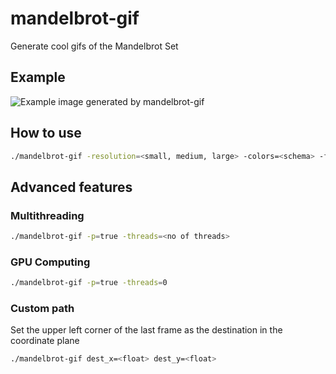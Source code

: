 # mandelbrot-gif
Generate cool gifs of the Mandelbrot Set

## Example
![Example image generated by mandelbrot-gif](https://github.com/ocsahan/mandelbrot-gif/raw/master/example.gif)

## How to use
```bash
./mandelbrot-gif -resolution=<small, medium, large> -colors=<schema> -frame=<no of frames>
```

## Advanced features

### Multithreading
```bash
./mandelbrot-gif -p=true -threads=<no of threads>
```

### GPU Computing
``` bash
./mandelbrot-gif -p=true -threads=0
```

### Custom path
Set the upper left corner of the last frame as the destination in the coordinate plane
``` bash
./mandelbrot-gif dest_x=<float> dest_y=<float>
```
